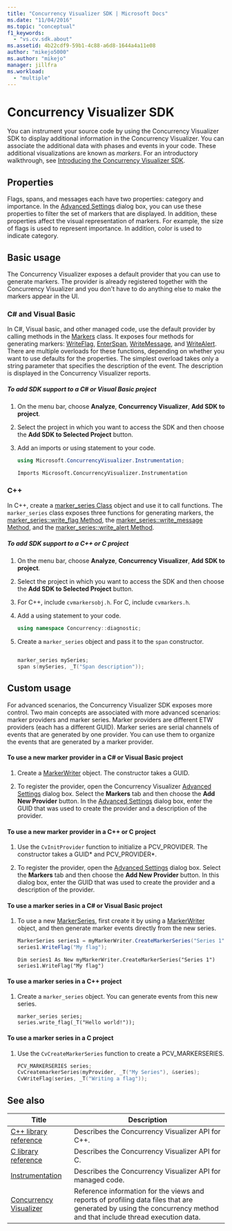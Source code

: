 ```yaml
---
title: "Concurrency Visualizer SDK | Microsoft Docs"
ms.date: "11/04/2016"
ms.topic: "conceptual"
f1_keywords:
  - "vs.cv.sdk.about"
ms.assetid: 4b22cdf9-59b1-4c88-a6d8-1644a4a11e08
author: "mikejo5000"
ms.author: "mikejo"
manager: jillfra
ms.workload:
  - "multiple"
---
```

# Concurrency Visualizer SDK
You can instrument your source code by using the Concurrency Visualizer SDK to display additional information in the Concurrency Visualizer. You can associate the additional data with phases and events in your code. These additional visualizations are known as *markers*.  For an introductory walkthrough, see [Introducing the Concurrency Visualizer SDK](https://blogs.msdn.microsoft.com/visualizeparallel/2011/10/17/introducing-the-concurrency-visualizer-sdk/).

## Properties
 Flags, spans, and messages each have two properties: category and importance. In the [Advanced Settings](../profiling/advanced-settings-dialog-box-concurrency-visualizer.md) dialog box, you can use these properties to filter the set of markers that are displayed. In addition, these properties affect the visual representation of markers. For example, the size of flags is used to represent importance. In addition, color is used to indicate category.

## Basic usage
 The Concurrency Visualizer exposes a default provider that you can use to generate markers. The provider is already registered together with the Concurrency Visualizer and you don't have to do anything else to make the markers appear in the UI.

### C# and Visual Basic
 In C#, Visual basic, and other managed code, use the default provider by calling methods in the [Markers](/previous-versions/hh694099(v=vs.140)) class. It exposes four methods for generating markers: [WriteFlag](/previous-versions/hh694185%28v%3dvs.140%29), [EnterSpan](/previous-versions/hh694205(v=vs.140)), [WriteMessage](/previous-versions/hh694161(v=vs.140)), and [WriteAlert](/previous-versions/hh694180(v=vs.140)). There are multiple overloads for these functions, depending on whether you want to use defaults for the properties.  The simplest overload takes only a string parameter that specifies the description of the event. The description is displayed in the Concurrency Visualizer reports.

##### To add SDK support to a C# or Visual Basic project

1. On the menu bar, choose **Analyze**, **Concurrency Visualizer**, **Add SDK to project**.

2. Select the project in which you want to access the SDK and then choose the **Add SDK to Selected Project** button.

3. Add an imports or using statement to your code.

    ```csharp
    using Microsoft.ConcurrencyVisualizer.Instrumentation;
    ```

    ```VB
    Imports Microsoft.ConcurrencyVisualizer.Instrumentation
    ```

### C++
 In C++, create a [marker_series Class](../profiling/marker-series-class.md) object and use it to call functions.  The `marker_series` class exposes three functions for generating markers, the [marker_series::write_flag Method](../profiling/marker-series-write-flag-method.md), the [marker_series::write_message Method](../profiling/marker-series-write-message-method.md), and the [marker_series::write_alert Method](../profiling/marker-series-write-alert-method.md).

##### To add SDK support to a C++ or C project

1. On the menu bar, choose **Analyze**, **Concurrency Visualizer**, **Add SDK to project**.

2. Select the project in which you want to access the SDK and then choose the **Add SDK to Selected Project** button.

3. For C++, include `cvmarkersobj.h`. For C, include `cvmarkers.h`.

4. Add a using statement to your code.

    ```cpp
    using namespace Concurrency::diagnostic;
    ```

5. Create a `marker_series` object and pass it to the `span` constructor.

    ```C++

    marker_series mySeries;
    span s(mySeries, _T("Span description"));

    ```

## Custom usage
 For advanced scenarios, the Concurrency Visualizer SDK exposes more control.  Two main concepts are associated with more advanced scenarios: marker providers and marker series. Marker providers are different ETW providers (each has a different GUID). Marker series are serial channels of events that are generated by one provider. You can use them to organize the events that are generated by a marker provider.

#### To use a new marker provider in a C# or Visual Basic project

1. Create a [MarkerWriter](/previous-versions/hh694138(v=vs.140)) object.  The constructor takes a GUID.

2. To register the provider, open the Concurrency Visualizer [Advanced Settings](../profiling/advanced-settings-dialog-box-concurrency-visualizer.md) dialog box.  Select the **Markers** tab and then choose the **Add New Provider** button. In the [Advanced Settings](../profiling/advanced-settings-dialog-box-concurrency-visualizer.md) dialog box, enter the GUID that was used to create the provider and a description of the provider.

#### To use a new marker provider in a C++ or C project

1. Use the `CvInitProvider` function to initialize a PCV_PROVIDER.  The constructor takes a GUID* and  PCV_PROVIDER\*.

2. To register the provider, open the [Advanced Settings](../profiling/advanced-settings-dialog-box-concurrency-visualizer.md) dialog box.  Select the **Markers** tab and then choose the **Add New Provider** button. In this dialog box, enter the GUID that was used to create the provider and a description of the provider.

#### To use a marker series in a C# or Visual Basic project

1. To use a new [MarkerSeries](/previous-versions/hh694127(v=vs.140)), first create it by using a [MarkerWriter](/previous-versions/hh694138(v=vs.140)) object, and then generate marker events directly from the new series.

    ```csharp
    MarkerSeries series1 = myMarkerWriter.CreateMarkerSeries("Series 1");
    series1.WriteFlag("My flag");
    ```

    ```VB
    Dim series1 As New myMarkerWriter.CreateMarkerSeries("Series 1")
    series1.WriteFlag("My flag")
    ```

#### To use a marker series in a C++ project

1. Create a `marker_series` object.  You can generate events from this new series.

    ```scr
    marker_series series;
    series.write_flag(_T("Hello world!"));
    ```

#### To use a marker series in a C project

1. Use the `CvCreateMarkerSeries` function to create a PCV_MARKERSERIES.

    ```C++
    PCV_MARKERSERIES series;
    CvCreatemarkerSeries(myProvider, _T("My Series"), &series);
    CvWriteFlag(series, _T("Writing a flag"));
    ```

## See also

|Title|Description|
|-----------|-----------------|
|[C++ library reference](../profiling/cpp-library-reference.md)|Describes the Concurrency Visualizer API for C++.|
|[C library reference](../profiling/c-library-reference.md)|Describes the Concurrency Visualizer API for C.|
|[Instrumentation](/previous-versions/hh694104(v=vs.140))|Describes the Concurrency Visualizer API for managed code.|
|[Concurrency Visualizer](../profiling/concurrency-visualizer.md)|Reference information for the views and reports of profiling data files that are generated by using the concurrency method and that include thread execution data.|